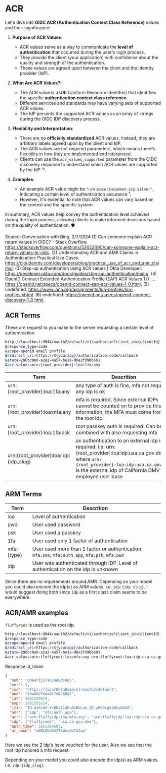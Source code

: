 # ACR

Let's dive into **OIDC ACR (Authentication Context Class Reference)** values and their significance:

1. **Purpose of ACR Values**:

   - ACR values serve as a way to communicate the **level of authentication** that occurred during the user's login process.
   - They provide the client (your application) with confidence about the quality and strength of the authentication.
   - These values are agreed upon between the client and the identity provider (IdP).

2. **What Are ACR Values?**:

   - The ACR value is a **URI** (Uniform Resource Identifier) that identifies the specific **authentication context class reference**.
   - Different services and standards may have varying sets of supported ACR values.
   - The IdP presents the supported ACR values as an array of strings during the OIDC IDP discovery process.

3. **Flexibility and Interpretation**:

   - There are no **officially standardized** ACR values. Instead, they are arbitrary labels agreed upon by the client and IdP.
   - The ACR values are not required parameters, which means there's flexibility in how they are implemented and interpreted.
   - Clients can use the `acr_values_supported` parameter from the OIDC discovery response to understand which ACR values are supported by the IdP ¹².

4. **Examples**:
   - An example ACR value might be `"urn:mace:incommon:iap:silver"`, indicating a certain level of authentication assurance ¹.
   - However, it's essential to note that ACR values can vary based on the context and the specific system.

In summary, ACR values help convey the authentication level achieved during the login process, allowing clients to make informed decisions based on the quality of authentication. 🛡️

Source: Conversation with Bing, 2/7/2024
(1) Can someone explain ACR return values in OIDC? - Stack Overflow. https://stackoverflow.com/questions/52632690/can-someone-explain-acr-return-values-in-oidc.
(2) Understanding ACR and AMR Claims in Authentication: Practical Use Cases. https://cloudentity.com/developers/blog/practical_use_of_acr_and_amr_claims/.
(3) Step-up authentication using ACR values | Okta Developer. https://developer.okta.com/docs/guides/step-up-authentication/main/.
(4) OpenID Connect Extended Authentication Profile (EAP) ACR Values 1.0 .... https://openid.net/specs/openid-connect-eap-acr-values-1_0.html.
(5) undefined. https://www.iana.org/assignments/loa-profiles/loa-profiles.xhtml.
(6) undefined. https://openid.net/specs/openid-connect-discovery-1_0.html.

## ACR Terms

These are request to you make to the server requesting a certain level of authentication.

```bash
http://localhost:9044/oauth2/default/v1/authorize?client_id={clientId}
&response_type=code
&scope=openid email profile
&redirect_uri=https://${yourapp}/authorization-code/callback
&state=296bc9a0-a2a2-4a57-be1a-d0e2fd9bb601
&acr_values=urn:{root_provider}:loa:1fa:any
```

| Term                                   | Descrition                                                                                                                                                                                                     |
| -------------------------------------- | -------------------------------------------------------------------------------------------------------------------------------------------------------------------------------------------------------------- |
| urn:{root_provider}:loa:1fa:any        | any type of auth is fine, mfa not required, any idp is ok                                                                                                                                                      |
| urn:{root_provider}:loa:mfa:any        | mfa is required. Since external IDPs cannot be counted on to provide this information, the MFA must come from the root idp.                                                                                    |
| urn:{root_provider}:loa:1fa:psk        | root passkey auth is required. Can be combined with also requesting mfa                                                                                                                                        |
| urn:{root_provider}:loa:idp:{idp_slug} | an authentication to an external idp is required. i.e. urn:{root_provider}:loa:idp:usa.ca.gov.dmv, where `urn:{root_provider}:loa:idp:usa.ca.gov.dmv` is the external idp of California DMV employee user base |

## ARM Terms

| Term       | Descrition                                                                                      |
| ---------- | ----------------------------------------------------------------------------------------------- |
| loa        | Level of authentication                                                                         |
| pwd        | User used password                                                                              |
| psk        | User used a passkey                                                                             |
| 1fa        | User used only 1 factor of authentication                                                       |
| mfa:{type} | User used more than 1 factor or authentication. `mfa:sms`, `mfa:auth_app`, `mfa:psk`, `mfa:pwd` |
| idp        | User was authenticated through IDP. Level of authentication on the idp is unknown               |

Since there are no requirements around AMR. Depending on your model you could also encode the idp(s) as ARM values. i.e. `idp:{idp_slug}`. I would suggest doing both since `idp` as a first class claim seems to be everywhere.

## ACR/AMR examples

`fluffyroot` is used as the root idp.

```bash
http://localhost:9044/oauth2/default/v1/authorize?client_id={clientId}
&response_type=code
&scope=openid email profile
&redirect_uri=https://${yourapp}/authorization-code/callback
&state=296bc9a0-a2a2-4a57-be1a-d0e2fd9bb601
&acr_values=urn:fluffyroot:loa:mfa:any urn:fluffyroot:loa:idp:usa.ca.gov.dmv
```

Response id_token

```json
{
  "sub": "00u47ijy7sRLaeSdC0g7",
  "ver": 1,
  "iss": "https://{yourOktaDomain}/oauth2/default",
  "aud": "0oa48e74ox4t7mQJX0g7",
  "iat": 1661289624,
  "exp": 1661293224,
  "jti": "ID.dz6ibX-YnBNlt14huAtBULam_Z0_wPG0ig5SWCy8XQU",
  "amr": ["idp", "mfa:auth_app"],
  "acr": ["urn:fluffyidp:loa:mfa:any", "urn:fluffyidp:loa:idp:usa.ca.gov.dmv"],
  "idp": ["fluffyroot", "usa.ca.gov.dmv"],
  "auth_time": 1661289603,
  "at_hash": "w6BLQV3642TKWvaVwTAJuw"
}
```

Here we see the 2 idp's have vouched for the user. Also we see that the root idp honored a mfa request.

Depending on your model you could also encode the idp(s) as ARM values. i.e. `idp:{idp_slug}`.
